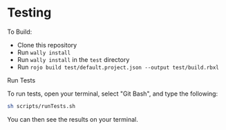 # Testing

To Build:

- Clone this repository
- Run `wally install`
- Run `wally install` in the `test` directory
- Run `rojo build test/default.project.json --output test/build.rbxl`


Run Tests

To run tests, open your terminal, select "Git Bash", and type the following:
```bash
sh scripts/runTests.sh
```

You can then see the results on your terminal.